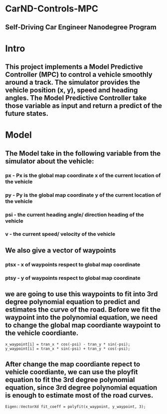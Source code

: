 # CarND-Controls-MPC
## Self-Driving Car Engineer Nanodegree Program

# Intro
## This project implements a Model Predictive Controller (MPC) to control a vehicle smoothly around a track. The simulator provides the vehicle position (x, y), speed and heading angles. The Model Predictive Controller take those variable as input and return a predict of the future states.

# Model 
## The Model take in the following variable from the simulator about the vehicle:

### px - Px is the global map coordinate x of the current location of the vehicle
### py - Py is the global map coordinate y of the current location of the vehicle
### psi - the current heading angle/ direction heading of the vehicle
### v - the current speed/ velocity of the vehicle 

## We also give a vector of waypoints 
### ptsx - x of waypoints respect to global map coordinate
### ptsy - y of waypoints respect to global map coordinate


## we are going to use this waypoints to fit into 3rd degree polynomial equation to predict and estimates the curve of the road. Before we fit the waypoint into the polynomial equation, we need to change the global map coordiante waypoint to the vehicle coordiante.

```
x_waypoint[i] = tran_x * cos(-psi) - tran_y * sin(-psi);
y_waypoint[i] = tran_x * sin(-psi) + tran_y * cos(-psi);
```

## After change the map coordiante repect to vehicle coordiante, we can use the ployfit equation to fit the 3rd degree polynomial equation, since 3rd degree polynomial equation is enough to estimate most of the road curves.

```
Eigen::VectorXd fit_coeff = polyfit(x_waypoint, y_waypoint, 3);
```
